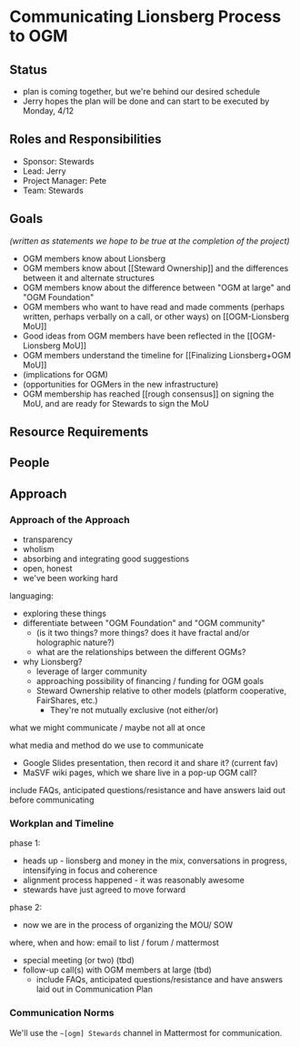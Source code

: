 # Communicating Lionsberg Process to OGM

## Status

- plan is coming together, but we're behind our desired schedule
- Jerry hopes the plan will be done and can start to be executed by Monday, 4/12

## Roles and Responsibilities
- Sponsor: Stewards
- Lead: Jerry
- Project Manager: Pete
- Team: Stewards

## Goals

*(written as statements we hope to be true at the completion of the project)*

- OGM members know about Lionsberg
- OGM members know about [[Steward Ownership]] and the differences between it and alternate structures 
- OGM members know about the difference between "OGM at large" and "OGM Foundation"
- OGM members who want to have read and made comments (perhaps written, perhaps verbally on a call, or other ways) on [[OGM-Lionsberg MoU]]
- Good ideas from OGM members have been reflected in the [[OGM-Lionsberg MoU]]
- OGM members understand the timeline for [[Finalizing Lionsberg+OGM MoU]]
- (implications for OGM)
- (opportunities for OGMers in the new infrastructure)
- OGM membership has reached [[rough consensus]] on signing the MoU, and are ready for Stewards to sign the MoU

## Resource Requirements

## People

## Approach

### Approach of the Approach

- transparency
- wholism
- absorbing and integrating good suggestions
- open, honest
- we've been working hard

languaging:

- exploring these things
- differentiate between "OGM Foundation" and "OGM community"
  - (is it two things? more things? does it have fractal and/or holographic nature?)
  - what are the relationships between the different OGMs?
- why Lionsberg?
  - leverage of larger community
  - approaching possibility of financing / funding for OGM goals
  - Steward Ownership relative to other models (platform cooperative, FairShares, etc.)
    - They're not mutually exclusive (not either/or)

what we might communicate / maybe not all at once

what media and method do we use to communicate

- Google Slides presentation, then record it and share it? (current fav)
- MaSVF wiki pages, which we share live in a pop-up OGM call?

include FAQs, anticipated questions/resistance and have answers laid out before communicating

### Workplan and Timeline

phase 1:

- heads up - lionsberg and money in the mix, conversations in progress, intensifying in focus and coherence
- alignment process happened - it was reasonably awesome
- stewards have just agreed to move forward

phase 2:

- now we are in the process of organizing the MOU/ SOW

where, when and how:
email to list / forum / mattermost

  - special meeting (or two) (tbd)
- follow-up call(s) with OGM members at large (tbd)
  - include FAQs, anticipated questions/resistance and have answers laid out in Communication Plan

### Communication Norms

We'll use the `~[ogm] Stewards` channel in Mattermost for communication.

